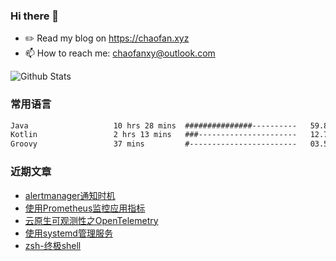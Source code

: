 ### Hi there 👋

- ✏️ Read my blog on https://chaofan.xyz
- 📫 How to reach me: chaofanxy@outlook.com

![Github Stats](https://github-readme-stats.vercel.app/api?username=chaofanx&show_icons=true&theme=dark&count_private=true)

### 常用语言
<!--START_SECTION:waka-->

```txt
Java                   10 hrs 28 mins  ###############----------   59.85 %
Kotlin                 2 hrs 13 mins   ###----------------------   12.73 %
Groovy                 37 mins         #------------------------   03.54 %
```

<!--END_SECTION:waka-->

### 近期文章
<!-- BLOG-POST-LIST:START -->
- [alertmanager通知时机](https://chaofan.xyz/posts/4a58f7b9.html)
- [使用Prometheus监控应用指标](https://chaofan.xyz/posts/49b1cc7e.html)
- [云原生可观测性之OpenTelemetry](https://chaofan.xyz/posts/29a4bd97.html)
- [使用systemd管理服务](https://chaofan.xyz/posts/c670b61f.html)
- [zsh-终极shell](https://chaofan.xyz/posts/fb612641.html)
<!-- BLOG-POST-LIST:END -->
